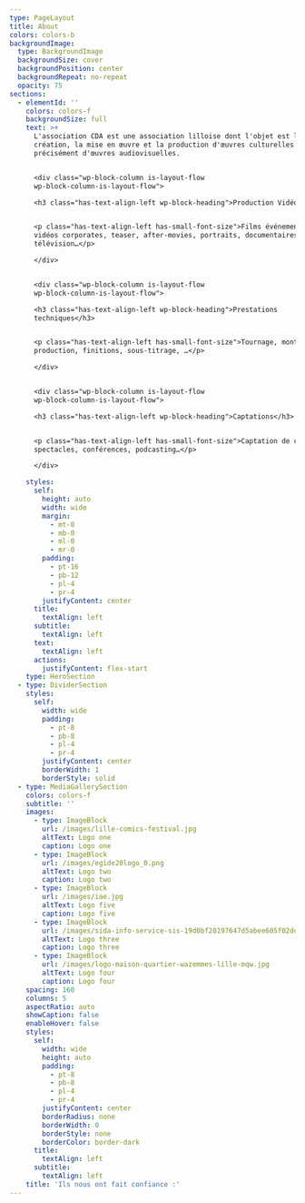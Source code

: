 ```yaml
---
type: PageLayout
title: About
colors: colors-b
backgroundImage:
  type: BackgroundImage
  backgroundSize: cover
  backgroundPosition: center
  backgroundRepeat: no-repeat
  opacity: 75
sections:
  - elementId: ''
    colors: colors-f
    backgroundSize: full
    text: >+
      L'association CDA est une association lilloise dont l'objet est la
      création, la mise en œuvre et la production d'œuvres culturelles et plus
      précisément d'œuvres audiovisuelles.


      <div class="wp-block-column is-layout-flow
      wp-block-column-is-layout-flow">

      <h3 class="has-text-align-left wp-block-heading">Production Vidéo</h3>


      <p class="has-text-align-left has-small-font-size">Films événementiels, 
      vidéos corporates, teaser, after-movies, portraits, documentaires,
      télévision…</p>

      </div>


      <div class="wp-block-column is-layout-flow
      wp-block-column-is-layout-flow">

      <h3 class="has-text-align-left wp-block-heading">Prestations
      techniques</h3>


      <p class="has-text-align-left has-small-font-size">Tournage, montage, post
      production, finitions, sous-titrage, …</p>

      </div>


      <div class="wp-block-column is-layout-flow
      wp-block-column-is-layout-flow">

      <h3 class="has-text-align-left wp-block-heading">Captations</h3>


      <p class="has-text-align-left has-small-font-size">Captation de concerts,
      spectacles, conférences, podcasting…</p>

      </div>

    styles:
      self:
        height: auto
        width: wide
        margin:
          - mt-0
          - mb-0
          - ml-0
          - mr-0
        padding:
          - pt-16
          - pb-12
          - pl-4
          - pr-4
        justifyContent: center
      title:
        textAlign: left
      subtitle:
        textAlign: left
      text:
        textAlign: left
      actions:
        justifyContent: flex-start
    type: HeroSection
  - type: DividerSection
    styles:
      self:
        width: wide
        padding:
          - pt-8
          - pb-8
          - pl-4
          - pr-4
        justifyContent: center
        borderWidth: 1
        borderStyle: solid
  - type: MediaGallerySection
    colors: colors-f
    subtitle: ''
    images:
      - type: ImageBlock
        url: /images/lille-comics-festival.jpg
        altText: Logo one
        caption: Logo one
      - type: ImageBlock
        url: /images/egide20logo_0.png
        altText: Logo two
        caption: Logo two
      - type: ImageBlock
        url: /images/iae.jpg
        altText: Logo five
        caption: Logo five
      - type: ImageBlock
        url: /images/sida-info-service-sis-19d0bf28197647d5abee605f02de7595.png
        altText: Logo three
        caption: Logo three
      - type: ImageBlock
        url: /images/logo-maison-quartier-wazemmes-lille-mqw.jpg
        altText: Logo four
        caption: Logo four
    spacing: 160
    columns: 5
    aspectRatio: auto
    showCaption: false
    enableHover: false
    styles:
      self:
        width: wide
        height: auto
        padding:
          - pt-8
          - pb-8
          - pl-4
          - pr-4
        justifyContent: center
        borderRadius: none
        borderWidth: 0
        borderStyle: none
        borderColor: border-dark
      title:
        textAlign: left
      subtitle:
        textAlign: left
    title: 'Ils nous ont fait confiance :'
---
```

